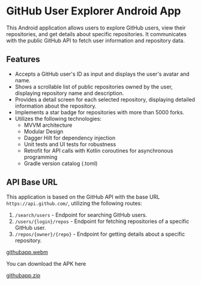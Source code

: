 # GitHub User Explorer Android App

This Android application allows users to explore GitHub users, view their repositories, and get details about specific repositories. It communicates with the public GitHub API to fetch user information and repository data.

## Features

- Accepts a GitHub user's ID as input and displays the user's avatar and name.
- Shows a scrollable list of public repositories owned by the user, displaying repository name and description.
- Provides a detail screen for each selected repository, displaying detailed information about the repository.
- Implements a star badge for repositories with more than 5000 forks.
- Utilizes the following technologies:
  - MVVM architecture
  - Modular Design
  - Dagger Hilt for dependency injection
  - Unit tests and UI tests for robustness
  - Retrofit for API calls with Kotlin coroutines for asynchronous programming
  - Gradle version catalog (.toml)

## API Base URL

This application is based on the GitHub API with the base URL `https://api.github.com/`, utilizing the following routes:

1. `/search/users` - Endpoint for searching GitHub users.
2. `/users/{login}/repos` - Endpoint for fetching repositories of a specific GitHub user.
3. `/repos/{owner}/{repo}` - Endpoint for getting details about a specific repository.

[githubapp.webm](https://github.com/Gaganpreet1993/github_app/assets/5916001/427ecfd1-5193-4fcd-84bb-c25642e12ab5)

You can download the APK here

[githubapp.zip](https://github.com/Gaganpreet1993/github_app/files/14504291/githubapp.zip)

